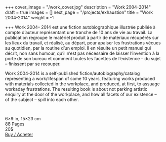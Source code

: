 +++
cover_image = "/work_cover.jpg"
description = "Work 2004-2014"
draft = true
images = []
next_page = "/projects/exhaustion"
title = "Work 2004-2014"
weight = -1

+++
Work 2004– 2014 est une fiction autobiographique illustrée publiée à compte d’auteur représentant une tranche de 10 ans de vie au travail. La publication regroupe le matériel produit à partir de matériaux récupérés sur les lieux du travail, et réalisé, au départ, pour apaiser les frustrations vécues au quotidien, par la routine d’un emploi. Il en résulte un petit manuel qui décrit, non sans humour, qu’il n’est pas nécessaire de laisser l’invention à la porte de son bureau et comment toutes les facettes de l’existence – du sujet – finissent par se recouper.

Work 2004-2014 is a self-published fiction/autobiography/catalog representing a work/lifespan of some 10 years, featuring works produced with materials collected in the workplace, and produced, at first, to assuage workaday frustrations. The resulting book is about not parking artistic enquiry at the door of the workplace, and how all facets of our existence – of the subject – spill into each other.

&nbsp;  

6×9 in, 15×23 cm  
88 Pages  
20$   
[Buy / Acheter](https://www.blurb.ca/bookstore/invited/6119506/a58a3d50aada36a0fa6c39980c0cbbd773dc64db)